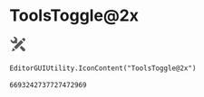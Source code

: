 # ToolsToggle@2x
![](/img/ToolsToggle@2x.png)

``` CSharp
EditorGUIUtility.IconContent("ToolsToggle@2x")
```
```
6693242737727472969
```
